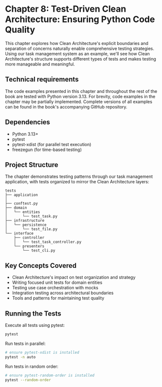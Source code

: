 # Chapter 8: Test-Driven Clean Architecture: Ensuring Python Code Quality

This chapter explores how Clean Architecture's explicit boundaries and separation of concerns naturally enable comprehensive testing strategies. Using our task management system as an example, we'll see how Clean Architecture's structure supports different types of tests and makes testing more manageable and meaningful.

## Technical requirements

The code examples presented in this chapter and throughout the rest of the book are tested with Python version 3.13. For brevity, code examples in the chapter may be partially implemented. Complete versions of all examples can be found in the book's accompanying GitHub repository.

## Dependencies
- Python 3.13+
- pytest
- pytest-xdist (for parallel test execution)
- freezegun (for time-based testing)

## Project Structure

The chapter demonstrates testing patterns through our task management application, with tests organized to mirror the Clean Architecture layers:

```text
tests
├── application
│   
├── conftest.py
├── domain
│   └── entities
│       └── test_task.py
├── infrastructure
│   └── persistence
│       └── test_file.py
└── interface
    ├── controller
    │   └── test_task_controller.py
    └── presenters
        └── test_cli.py
```
## Key Concepts Covered

- Clean Architecture's impact on test organization and strategy
- Writing focused unit tests for domain entities
- Testing use case orchestration with mocks
- Integration testing across architectural boundaries
- Tools and patterns for maintaining test quality

## Running the Tests

Execute all tests using pytest:
```bash
pytest
```

Run tests in parallel:
```bash
# ensure pytest-xdist is installed
pytest -n auto
```

Run tests in random order:
```bash
# ensure pytest-random-order is installed
pytest --random-order
```
